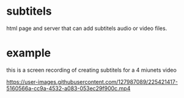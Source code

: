 # subtitels

html page and server that can add subtitels audio or video files.




# example

this is a screen recording of creating subtitels for a 4 miunets video



https://user-images.githubusercontent.com/127987089/225421417-5160566a-cc9a-4532-a083-053ec29f900c.mp4

